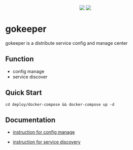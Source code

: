 <p align="center">
    <a href="https://hub.docker.com/r/huajiao/gokeeper" alt="Activity">
        <img src="https://img.shields.io/docker/automated/huajiao/gokeeper?style=social" /></a>
    <a href="https://hub.docker.com/r/huajiao/gokeeper" alt="Activity">
        <img src="https://img.shields.io/docker/build/huajiao/gokeeper?style=social" /></a>
</p>

# gokeeper

gokeeper is a distribute service config and manage center

## Function

- config manage
- service discover

## Quick Start

```
cd deploy/docker-compose && docker-compose up -d
```

## Documentation

- [instruction for config manage](docs/config_instruction.md)

- [instruction for service discovery](docs/service_instruction.md)



